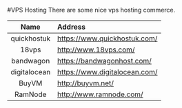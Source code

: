 #VPS Hosting
There are some nice vps hosting commerce.

| Name | Address |
| :--: | :------ |
| quickhostuk | <https://www.quickhostuk.com/> |
| 18vps | <http://www.18vps.com/> |
| bandwagon | <https://bandwagonhost.com/> |
| digitalocean | <https://www.digitalocean.com/> |
| BuyVM | <http://buyvm.net/> |
| RamNode | <http://www.ramnode.com/> |
